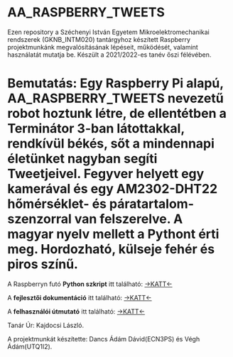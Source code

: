 # AA_RASPBERRY_TWEETS
Ezen repository a Széchenyi István Egyetem Mikroelektromechanikai rendszerek (GKNB_INTM020) tantárgyhoz készített Raspberry projektmunkánk megvalósításának lépéseit, működését, valamint használatát mutatja be. Készült a 2021/2022-es tanév őszi félévében. 


# **Bemutatás:** Egy Raspberry Pi alapú, AA_RASPBERRY_TWEETS nevezetű robot hoztunk létre, de ellentétben a Terminátor 3-ban látottakkal, rendkívül békés, sőt a mindennapi életünket nagyban segíti Tweetjeivel. Fegyver helyett egy kamerával és egy AM2302-DHT22 hőmérséklet- és páratartalom-szenzorral van felszerelve. A magyar nyelv mellett a Pythont érti meg. Hordozható, külseje fehér és piros színű.

A Raspberryn futó **Python szkript** itt található: [->KATT<-](https://github.com/adam1557/AA_RASPBERRY_TWEETS/blob/main/Kód/python.py)


A **fejlesztői dokumentáció** itt található: [->KATT<-](https://github.com/adam1557/AA_RASPBERRY_TWEETS/wiki/Fejlesztői-dokumentáció)


A **felhasználói útmutató** itt található: [->KATT<-](https://github.com/adam1557/AA_RASPBERRY_TWEETS/wiki/Felhasználói-útmutató)




Tanár Úr: Kajdocsi László.


A projektmunkát készítette: Dancs Ádám Dávid(ECN3PS) és Végh Ádám(UTQ1I2). 
